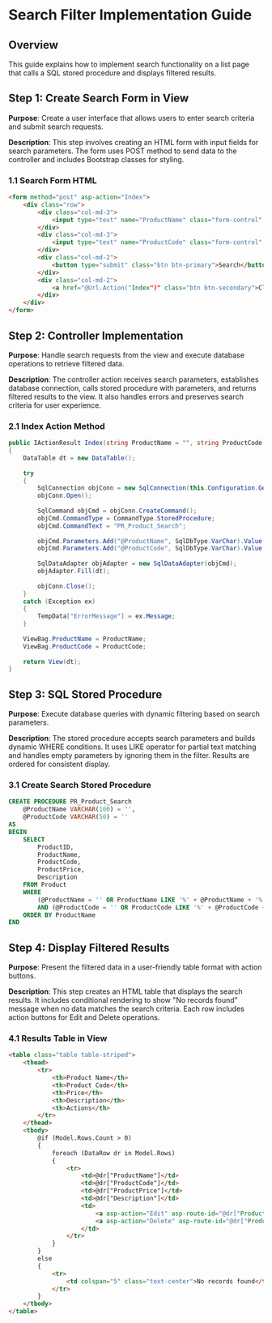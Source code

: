 # Search Filter Implementation Guide

## Overview
This guide explains how to implement search functionality on a list page that calls a SQL stored procedure and displays filtered results.

## Step 1: Create Search Form in View

**Purpose**: Create a user interface that allows users to enter search criteria and submit search requests.

**Description**: This step involves creating an HTML form with input fields for search parameters. The form uses POST method to send data to the controller and includes Bootstrap classes for styling.

### 1.1 Search Form HTML
```html
<form method="post" asp-action="Index">
    <div class="row">
        <div class="col-md-3">
            <input type="text" name="ProductName" class="form-control" placeholder="Product Name" value="@ViewBag.ProductName" />
        </div>
        <div class="col-md-3">
            <input type="text" name="ProductCode" class="form-control" placeholder="Product Code" value="@ViewBag.ProductCode" />
        </div>
        <div class="col-md-2">
            <button type="submit" class="btn btn-primary">Search</button>
        </div>
        <div class="col-md-2">
            <a href="@Url.Action("Index")" class="btn btn-secondary">Clear</a>
        </div>
    </div>
</form>
```

## Step 2: Controller Implementation

**Purpose**: Handle search requests from the view and execute database operations to retrieve filtered data.

**Description**: The controller action receives search parameters, establishes database connection, calls stored procedure with parameters, and returns filtered results to the view. It also handles errors and preserves search criteria for user experience.

### 2.1 Index Action Method
```csharp
public IActionResult Index(string ProductName = "", string ProductCode = "")
{
    DataTable dt = new DataTable();
    
    try
    {
        SqlConnection objConn = new SqlConnection(this.Configuration.GetConnectionString("CoffeeShop"));
        objConn.Open();
        
        SqlCommand objCmd = objConn.CreateCommand();
        objCmd.CommandType = CommandType.StoredProcedure;
        objCmd.CommandText = "PR_Product_Search";
        
        objCmd.Parameters.Add("@ProductName", SqlDbType.VarChar).Value = ProductName ?? "";
        objCmd.Parameters.Add("@ProductCode", SqlDbType.VarChar).Value = ProductCode ?? "";
        
        SqlDataAdapter objAdapter = new SqlDataAdapter(objCmd);
        objAdapter.Fill(dt);
        
        objConn.Close();
    }
    catch (Exception ex)
    {
        TempData["ErrorMessage"] = ex.Message;
    }
    
    ViewBag.ProductName = ProductName;
    ViewBag.ProductCode = ProductCode;
    
    return View(dt);
}
```

## Step 3: SQL Stored Procedure

**Purpose**: Execute database queries with dynamic filtering based on search parameters.

**Description**: The stored procedure accepts search parameters and builds dynamic WHERE conditions. It uses LIKE operator for partial text matching and handles empty parameters by ignoring them in the filter. Results are ordered for consistent display.

### 3.1 Create Search Stored Procedure
```sql
CREATE PROCEDURE PR_Product_Search
    @ProductName VARCHAR(100) = '',
    @ProductCode VARCHAR(50) = ''
AS
BEGIN
    SELECT 
        ProductID,
        ProductName,
        ProductCode,
        ProductPrice,
        Description
    FROM Product
    WHERE 
        (@ProductName = '' OR ProductName LIKE '%' + @ProductName + '%')
        AND (@ProductCode = '' OR ProductCode LIKE '%' + @ProductCode + '%')
    ORDER BY ProductName
END
```

## Step 4: Display Filtered Results

**Purpose**: Present the filtered data in a user-friendly table format with action buttons.

**Description**: This step creates an HTML table that displays the search results. It includes conditional rendering to show "No records found" message when no data matches the search criteria. Each row includes action buttons for Edit and Delete operations.

### 4.1 Results Table in View
```html
<table class="table table-striped">
    <thead>
        <tr>
            <th>Product Name</th>
            <th>Product Code</th>
            <th>Price</th>
            <th>Description</th>
            <th>Actions</th>
        </tr>
    </thead>
    <tbody>
        @if (Model.Rows.Count > 0)
        {
            foreach (DataRow dr in Model.Rows)
            {
                <tr>
                    <td>@dr["ProductName"]</td>
                    <td>@dr["ProductCode"]</td>
                    <td>@dr["ProductPrice"]</td>
                    <td>@dr["Description"]</td>
                    <td>
                        <a asp-action="Edit" asp-route-id="@dr["ProductID"]" class="btn btn-sm btn-info">Edit</a>
                        <a asp-action="Delete" asp-route-id="@dr["ProductID"]" class="btn btn-sm btn-danger">Delete</a>
                    </td>
                </tr>
            }
        }
        else
        {
            <tr>
                <td colspan="5" class="text-center">No records found</td>
            </tr>
        }
    </tbody>
</table>
```
